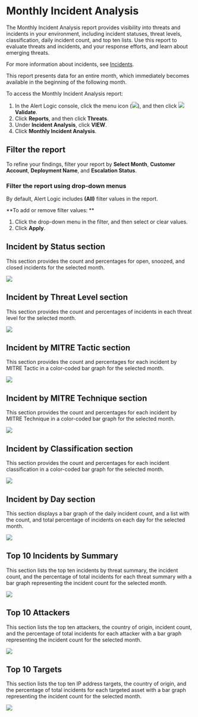 # Monthly Incident Analysis 

The Monthly Incident Analysis report provides visibility into threats and incidents in your environment, including  incident statuses, threat levels, classification, daily incident count, and top ten lists. Use this report to evaluate threats and incidents, and your response efforts, and learn about emerging threats.

For more information about incidents, see [Incidents](../../../incidents.md).

This report presents data for an entire month, which immediately becomes available in the beginning of the following month.

To access the Monthly Incident Analysis report:

1. In the Alert Logic console, click the menu icon (![](../../../../Resources/Images/dashboard/menu-icon.png)), and then click ![](../../../../Resources/Images/dashboard/validate-icon.png)**Validate**.
2. Click **Reports**, and then click **Threats**.
3. Under **Incident Analysis**, click **VIEW**.
4. Click **Monthly Incident Analysis**.

## Filter the report

To refine your findings, filter your report by  **Select Month**, **Customer Account**, **Deployment Name**, and **Escalation Status**.

### Filter the report using drop-down menus

By default, Alert Logic includes **(All)** filter values in the report.

**To add or remove filter values: **

1. Click the drop-down menu in the filter, and then select or clear values.
2. Click **Apply**.

## Incident by Status section

This section provides the count and percentages for open, snoozed, and closed incidents for the selected month.

![](../../../../Resources/Images/Reports/scheduled-reports/enterprise/incident-status.png)

## Incident by Threat Level section

This section provides the count and percentages of incidents in each threat level for the selected month.

![](../../../../Resources/Images/Reports/scheduled-reports/enterprise/incident-threat-level.png)

## Incident by MITRE Tactic section

This section provides the count and percentages for each incident by MITRE Tactic in a color-coded bar graph for the selected month.

![](../../../../Resources/Images/Reports/incident-daily-digest/incident-MITRE-tactic.png)

## Incident by MITRE Technique section

This section provides the count and percentages for each incident by MITRE Technique in a color-coded bar graph for the selected month.

![](../../../../Resources/Images/Reports/incident-daily-digest/incident-MITRE-technique.png)

## Incident by Classification section

This section provides the count and percentages for each incident classification in a color-coded bar graph for the selected month.

![](../../../../Resources/Images/Reports/scheduled-reports/enterprise/incident-classification.png)

## Incident by Day section

This section displays a bar graph of the daily incident count, and a list with the count, and total percentage of incidents on each day for the selected month.

![](../../../../Resources/Images/Reports/scheduled-reports/enterprise/incidents-day.png)

## Top 10 Incidents by Summary 

This section lists the top ten incidents by threat summary, the incident count, and the percentage of total incidents for each threat summary with a bar graph representing the incident count for the selected month.

![](../../../../Resources/Images/Reports/scheduled-reports/incident-analysis/top-10-incidents-summary.png)

## Top 10 Attackers

This section lists the top ten attackers, the country of origin, incident count, and the percentage of total incidents for each attacker with a bar graph representing the incident count for the selected month.

![](../../../../Resources/Images/Reports/scheduled-reports/incident-analysis/top-10-attackers.png)

## Top 10 Targets

This section lists the top ten IP address targets, the country of origin, and the percentage of total incidents for each targeted asset with a bar graph representing the incident count for the selected month.

![](../../../../Resources/Images/Reports/scheduled-reports/incident-analysis/top-10-targets.png)
